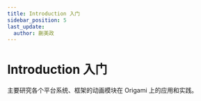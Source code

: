 ```yaml
---
title: Introduction 入门
sidebar_position: 5
last_update:
  author: 蒯美政
---
```


# Introduction 入门

主要研究各个平台系统、框架的动画模块在 Origami 上的应用和实践。
